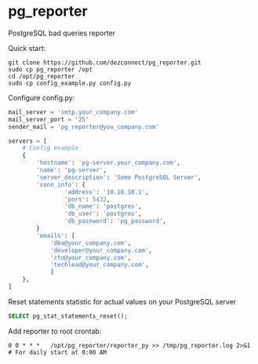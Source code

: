 
# pg_reporter
PostgreSQL bad queries reporter

Quick start:

	git clone https://github.com/dezconnect/pg_reporter.git
	sudo cp pg_reporter /opt 
	cd /opt/pg_reporter
	sudo cp config_example.py config.py


Configure config.py:

```python
mail_server = 'smtp.your_company.com'
mail_server_port = '25'
sender_mail = 'pg_reporter@you_company.com'

servers = [
    # Config example
    {
        'hostname': 'pg-server.your_company.com',
        'name': 'pg-server',
        'server_description': 'Some PostgreSQL Server',
        'conn_info': {
                'address': '10.10.10.1',
                'port': 5432,
                'db_name': 'postgres',
                'db_user': 'postgres',
                'db_password': 'pg_password',
        }
        'emails': [
            'dba@your_company.com',
            'developer@your_company.com',
            'cto@your_company.com',
            'techlead@your_company.com',
            ]
    },
]
```


Reset statements statistic for actual values on your PostgreSQL server

```sql 
SELECT pg_stat_statements_reset();
```

Add reporter to root crontab:

	0 0 * * * 	/opt/pg_reporter/reporter_py >> /tmp/pg_reporter.log 2>&1  # For daily start at 0:00 AM
